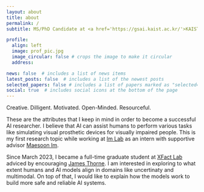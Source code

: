```yaml
---
layout: about
title: about
permalink: /
subtitle: MS/PhD Candidate at <a href='https://gsai.kaist.ac.kr/'>KAIST AI</a>

profile:
  align: left
  image: prof_pic.jpg
  image_circular: false # crops the image to make it circular
  address: 

news: false  # includes a list of news items
latest_posts: false  # includes a list of the newest posts
selected_papers: false # includes a list of papers marked as "selected={true}"
social: true  # includes social icons at the bottom of the page
---
```


Creative. Dilligent. Motivated. Open-Minded. Resourceful.

These are the attributes that I keep in mind in order to become a successful AI researcher. I believe that AI can assist humans to perform various tasks like simulating visual prosthetic devices for visually impaired people. This is my first research topic while working at <a href='https://imvisionlab.com/'>Im Lab</a> as an intern with supportive advisor <a href='https://scholar.google.com/citations?user=jidhBw0AAAAJ&hl=en'>Maesoon Im</a>.

Since March 2023, I became a full-time graduate student at <a href='https://xfact.net/'>XFact Lab</a> adviced by encouraging <a href='https://scholar.google.com/citations?user=hao9RrgAAAAJ&hl=en&oi=ao'>James Thorne</a>. I am interested in exploring to what extent humans and AI models align in domains like uncertinaty and multimodal. On top of that, I would like to explain how the models work to build more safe and reliable AI systems.
